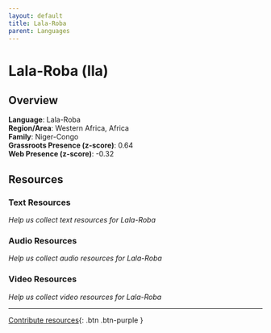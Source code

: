 ```yaml
---
layout: default
title: Lala-Roba
parent: Languages
---
```


# Lala-Roba (lla)

## Overview

**Language**: Lala-Roba  
**Region/Area**: Western Africa, Africa  
**Family**: Niger-Congo  
**Grassroots Presence (z-score)**: 0.64  
**Web Presence (z-score)**: -0.32  

## Resources

### Text Resources
*Help us collect text resources for Lala-Roba*

### Audio Resources
*Help us collect audio resources for Lala-Roba*

### Video Resources
*Help us collect video resources for Lala-Roba*

---

[Contribute resources](https://forms.office.com/e/1SfLJx3u1r){: .btn .btn-purple }
